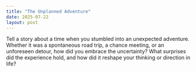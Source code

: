 ```yaml
---
title: "The Unplanned Adventure"
date: 2025-07-22
layout: post
---
```


Tell a story about a time when you stumbled into an unexpected adventure. Whether it was a spontaneous road trip, a chance meeting, or an unforeseen detour, how did you embrace the uncertainty? What surprises did the experience hold, and how did it reshape your thinking or direction in life?
